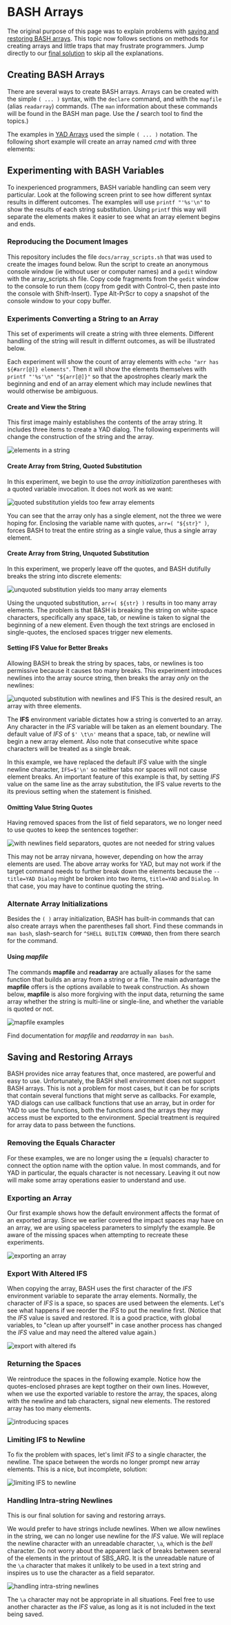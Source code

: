 # BASH Arrays

The original purpose of this page was to explain problems with
[saving and restoring BASH arrays](#saving-and-restoring-arrays).
This topic now follows sections on methods for creating arrays and little
traps that may frustrate programmers.  Jump directly to our
[final solution](#handling-intra-string-newlines) to skip all the explanations.

## Creating BASH Arrays

There are several ways to create BASH arrays.  Arrays can be created with the simple `( ... )`
syntax, with the `declare` command, and with the `mapfile` (alias `readarray`) commands.
(The `man` information about these commands will be found in the BASH man page.  Use the
**/** search tool to find the topics.)

The examples in [YAD Arrays](yadarrays.md) used the simple `( ... )` notation.  The following
short example will create an array named *cmd* with three elements:

## Experimenting with BASH Variables

To inexperienced programmers, BASH variable handling can seem very particular.  Look at the
following screen print to see how different syntax results in different outcomes.  The examples
will use `printf "'%s'\n"` to show the results of each string substitution.  Using `printf` this
way will separate the elements makes it easier to see what an array element begins and ends.

### Reproducing the Document Images

This repository includes the file `docs/array_scripts.sh` that was used to create the images
found below.  Run the script to create an anonymous console window (ie without user or computer
names) and a `gedit` window with the array_scripts.sh file.   Copy code fragments from the `gedit`
window to the console to run them (copy from gedit with Control-C, then paste into the console
with Shift-Insert).  Type Alt-PrScr to copy a snapshot of the console window to your copy
buffer.

### Experiments Converting a String to an Array

This set of experiments will create a string with three elements.  Different handling of the
string will result in differnt outcomes, as will be illustrated below.

Each experiment will show the count of array elements with `echo "arr has ${#arr[@]} elements"`.
Then it will show the elements themselves  with `printf "'%s'\n" "${arr[@]}"` so that
the apostrophes clearly mark the beginning and end of an array element which may include
newlines that would otherwise be ambiguous.

#### Create and View the String

This first image mainly establishes the contents of the array string.  It includes three
items to create a YAD dialog.  The following experiments will change the construction of
the string and the array.

![elements in a string](img1.png)

#### Create Array from String, Quoted Substitution
In this experiment, we begin to use the *array initialization* parentheses with a quoted
variable invocation.  It does not work as we want:

![quoted substitution yields too few array elements](img2.png)

You can see that the array only has a single element, not the three we were hoping for.
Enclosing the variable name with quotes, `arr=( "${str}" )`, forces BASH to treat the
entire string as a single value, thus a single array element.

#### Create Array from String, Unquoted Substitution

In this experiment, we properly leave off the quotes, and BASH dutifully breaks the
string into discrete elements:

![unquoted substitution yields too many array elements](img3.png)

Using the unquoted substitution, `arr=( ${str} )` results in too many array elements.
The problem is that BASH is breaking the string on white-space characters, specifically
any space, tab, or newline is taken to signal the beginning of a new element.  Even though
the text strings are enclosed in single-quotes, the enclosed spaces trigger new elements.

#### Setting IFS Value for Better Breaks

Allowing BASH to break the string by spaces, tabs, or newlines is too permissive because
it causes too many breaks.  This experiment introduces newlines into the array source
string, then breaks the array *only* on the newlines:

![unquoted substitution with newlines and IFS](img4.png)
This is the desired result, an array with three elements.

The **IFS** environment variable dictates how a string is converted to an array.  Any character
in the *IFS* variable will be taken as an element boundary.  The default value of *IFS* of
 `$' \t\n'` means that a space, tab, or newline will begin a new array element.  Also note that
consecutive white space characters will be treated as a single break.

In this example, we have replaced the default *IFS* value with the single newline character,
`IFS=$'\n'` so neither tabs nor spaces will not cause element breaks.  An
important feature of this example is that, by setting *IFS* value on the same line as the
array substitution, the IFS value reverts to the its previous setting when the statement
is finished.

#### Omitting Value String Quotes
Having removed spaces from the list of field separators, we no longer need to use quotes
to keep the sentences together:

![with newlines field separators, quotes are not needed for string values](img5.png)

This may not be array nirvana, however, depending on how the array elements are used.
The above array works for YAD, but may not work if the target command needs to further break
down the elements because the `--title=YAD Dialog` might be broken into two items,
`title=YAD` and `Dialog`.  In that case, you may have to continue quoting the string.

### Alternate Array Initializations

Besides the `( )` array initialization, BASH has built-in commands that can also create
arrays when the parentheses fall short.  Find these commands in `man bash`, slash-search
for `^SHELL BUILTIN COMMAND`, then from there search for the command.

#### Using *mapfile*

The commands **mapfile** and **readarray** are actually aliases for the same function that
builds an array from a string or a file.  The main advantage the **mapfile** offers is the
options available to tweak construction.  As shown below, **mapfile** is also more forgiving
with the input data, returning the same array whether the string is multi-line or single-line,
and whether the variable is quoted or not.

![mapfile examples](img6.png)

Find documentation for *mapfile* and *readarray* in `man bash`.

## Saving and Restoring Arrays

BASH provides nice array features that, once mastered, are powerful and easy to use. 
Unfortunately, the BASH shell environment does not support BASH arrays.  This is not a
problem for most cases, but it can be for scripts that contain several functions that might
serve as callbacks.  For example, YAD dialogs can use callback functions that use an array,
but in order for YAD to use the functions, both the functions and the arrays they may access
must be exported to the environment.  Special treatment is required for array data to
pass between the functions.

### Removing the Equals Character

For these examples, we are no longer using the **=** (equals) character to connect the
option name with the option value.  In most commands, and for YAD in particular, the
equals character is not necessary.  Leaving it out now will make some array operations
easier to understand and use.

### Exporting an Array

Our first example shows how the default environment affects the format of an exported array.
Since we earlier covered the impact spaces may have on an array, we are using spaceless
parameters to simplyfy the example.  Be aware of the missing spaces when attempting to
recreate these experiments.

![exporting an array](img7.png)

### Export With Altered IFS
When copying the array, BASH uses the first character of the *IFS* environment variable to
separate the array elements.  Normally, the character of *IFS* is a space, so spaces are used
between the elements.  Let's see what happens if we reorder the *IFS* to put the newline first.
(Notice that the *IFS* value is saved and restored.  It is a good practice, with global variables,
to "clean up after yourself" in case another process has changed the *IFS* value and may
need the altered value again.)

![export with altered ifs](img8.png)

### Returning the Spaces
We reintroduce the spaces in the following example.  Notice how the quotes-enclosed phrases
are kept togther on their own lines.  However, when we use the exported variable to restore
the array, the spaces, along with the newline and tab characters, signal new elements.  The
restored array has too many elements.

![introducing spaces](img9.png)

### Limiting IFS to Newline
To fix the problem with spaces, let's limit *IFS* to a single character, the newline.
The space between the words no longer prompt new array elements.  This is a nice, but
incomplete, solution:

![limiting IFS to newline](img10.png)

### Handling Intra-string Newlines

This is our final solution for saving and restoring arrays.

We would prefer to have strings include newlines.  When we allow newlines in the string, we
can no longer use newline for the *IFS* value.  We will replace the newline character with
an unreadable character, `\a`, which is the *bell* character.  Do not worry about the
apparent lack of breaks between several of the elements in the printout of SBS_ARG.  It is
the unreadable nature of the `\a` character that makes it unlikely to be used in a text
string and inspires us to use the character as a field separator.

![handling intra-string newlines](img11.png)

The `\a` character may not be appropriate in all situations.  Feel free to use another
character as the *IFS* value, as long as it is not included in the text being saved.
